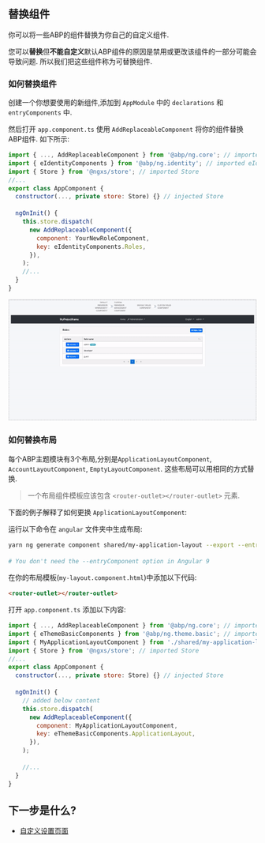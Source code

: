 ## 替换组件

你可以将一些ABP的组件替换为你自己的自定义组件.

您可以**替换**但**不能自定义**默认ABP组件的原因是禁用或更改该组件的一部分可能会导致问题. 所以我们把这些组件称为可替换组件.

### 如何替换组件

创建一个你想要使用的新组件,添加到 `AppModule` 中的 `declarations` 和`entryComponents` 中.

然后打开 `app.component.ts` 使用 `AddReplaceableComponent` 将你的组件替换ABP组件. 如下所示:

```js
import { ..., AddReplaceableComponent } from '@abp/ng.core'; // imported AddReplaceableComponent action
import { eIdentityComponents } from '@abp/ng.identity'; // imported eIdentityComponents enum
import { Store } from '@ngxs/store'; // imported Store
//...
export class AppComponent {
  constructor(..., private store: Store) {} // injected Store

  ngOnInit() {
    this.store.dispatch(
      new AddReplaceableComponent({
        component: YourNewRoleComponent,
        key: eIdentityComponents.Roles,
      }),
    );
    //...
  }
}
```

![Example Usage](./images/component-replacement.gif)

### 如何替换布局

每个ABP主题模块有3个布局,分别是`ApplicationLayoutComponent`, `AccountLayoutComponent`, `EmptyLayoutComponent`. 这些布局可以用相同的方式替换.

> 一个布局组件模板应该包含 `<router-outlet></router-outlet>` 元素.

下面的例子解释了如何更换 `ApplicationLayoutComponent`:

运行以下命令在 `angular` 文件夹中生成布局:

```bash
yarn ng generate component shared/my-application-layout --export --entryComponent

# You don't need the --entryComponent option in Angular 9
```

在你的布局模板(`my-layout.component.html`)中添加以下代码:

```html
<router-outlet></router-outlet>
```

打开 `app.component.ts` 添加以下内容:

```js
import { ..., AddReplaceableComponent } from '@abp/ng.core'; // imported AddReplaceableComponent
import { eThemeBasicComponents } from '@abp/ng.theme.basic'; // imported eThemeBasicComponents enum for component keys
import { MyApplicationLayoutComponent } from './shared/my-application-layout/my-application-layout.component'; // imported MyApplicationLayoutComponent
import { Store } from '@ngxs/store'; // imported Store
//...
export class AppComponent {
  constructor(..., private store: Store) {} // injected Store

  ngOnInit() {
    // added below content
    this.store.dispatch(
      new AddReplaceableComponent({
        component: MyApplicationLayoutComponent,
        key: eThemeBasicComponents.ApplicationLayout,
      }),
    );

    //...
  }
}
```

## 下一步是什么?

- [自定义设置页面](./Custom-Setting-Page.md)
